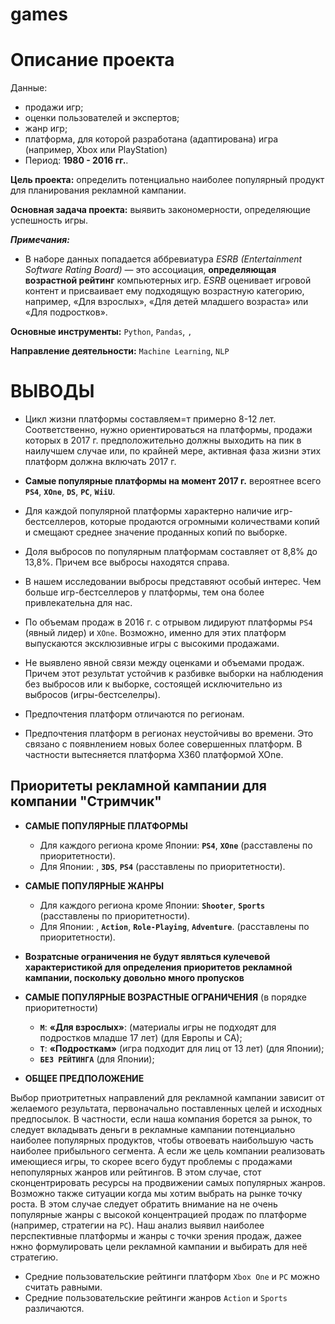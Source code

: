 # games

# Описание проекта

Данные:
* продажи игр;
* оценки пользователей и экспертов;
* жанр игр;
* платформа, для которой разработана (адаптирована) игра (например, Xbox или PlayStation)
* Период: **1980 - 2016 гг.**.

**Цель проекта:** определить потенциально наиболее популярный продукт для планирования рекламной кампании.

**Основная задача проекта:** выявить закономерности, определяющие успешность игры.

***Примечания:***
* В наборе данных попадается аббревиатура *ESRB (Entertainment Software Rating Board)* — это ассоциация, **определяющая возрастной рейтинг** компьютерных игр. *ESRB* оценивает игровой контент и присваивает ему подходящую возрастную категорию, например, «Для взрослых», «Для детей младшего возраста» или «Для подростков».

**Основные инструменты:** `Python`, `Pandas`, ``, ``

**Направление деятельности:** `Machine Learning`, `NLP`

# ВЫВОДЫ

* Цикл жизни платформы составляем=т примерно 8-12 лет. Соответственно, нужно ориентироваться на платформы, продажи которых в 2017 г. предположительно должны выходить на пик в наилучшем случае или, по крайней мере, активная фаза жизни этих платформ должна включать 2017 г.

* **Самые популярные платформы на момент 2017 г.** вероятнее всего **`PS4`**, **`XOne`**, **`DS`**, **`PC`**, **`WiiU`**.

* Для каждой популярной платформы характерно наличие игр-бестселлеров, которые продаются огромными количествами копий и смещают среднее значение проданных копий по выборке.

* Доля выбросов по популярным платформам составляет от 8,8% до 13,8%. Причем все выбросы находятся справа.

* В нашем исследовании выбросы представяют особый интерес. Чем больше игр-бестселлеров у платформы, тем она более привлекательна для нас.

* По объемам продаж в 2016 г. с отрывом лидируют платформы `PS4` (явный лидер) и `XOne`. Возможно, именно для этих платформ выпускаются эксклюзивные игры с высокими продажами.

* Не выявлено явной связи между оценками и объемами продаж. Причем этот результат устойчив к разбивке выборки на наблюдения без выбросов или к выборке, состоящей исключительно из выбросов (игры-бестселелры).

* Предпочтения платформ отличаются по регионам.

* Предпочтения платформ в регионах неустойчивы во времени. Это связано с появнлением новых более совершенных платформ. В частности вытесняется платформа X360 платформой XOne.

## Приоритеты рекламной кампании для компании "Стримчик"

* **САМЫЕ ПОПУЛЯРНЫЕ ПЛАТФОРМЫ**
    - Для каждого региона кроме Японии: **`PS4`**, **`XOne`** (расставлены по приоритетности).
    - Для Японии: , **`3DS`**, **`PS4`** (расставлены по приоритетности).
    

* **САМЫЕ ПОПУЛЯРНЫЕ ЖАНРЫ** 
    - Для каждого региона кроме Японии: **`Shooter`**, **`Sports`** (расставлены по приоритетности).
    - Для Японии: , **`Action`**, **`Role-Playing`**, **`Adventure`**. (расставлены по приоритетности).
    
 
* **Возратсные ограничения не будут являться кулечевой характеристикой для определения приоритетов рекламной кампании, поскольку довольно много пропусков**

* **САМЫЕ ПОПУЛЯРНЫЕ ВОЗРАСТНЫЕ ОГРАНИЧЕНИЯ** (в порядке приоритетности)
    - **`M`**: **«Для взрослых»**: (материалы игры не подходят для подростков младше 17 лет) (для Европы и СА);
    - **`T`**: **«Подросткам»** (игра подходит для лиц от 13 лет) (для Японии); 
    - **`БЕЗ РЕЙТИНГА`** (для Японии);
    
    
* **ОБЩЕЕ ПРЕДПОЛОЖЕНИЕ**

Выбор приотритетных направлений для рекламной кампании зависит от желаемого результата, первоначально поставленных целей и исходных предпосылок. В частности, если наша компания борется за рынок, то следует вкладывать деньги в рекламные кампании потенциально наиболее популярных продуктов, чтобы отвоевать наибольшую часть наиболее прибыльного сегмента. А если же цель компании реализовать имеющиеся игры, то скорее всего будут проблемы с продажами непопулярных жанров или рейтингов. В этом случае, стот сконцентрировать ресурсы на продвижении самых популярных жанров. Возможно также ситуации когда мы хотим выбрать на рынке точку роста. В этом случае следует обратить внимание на не очень популярные жанры с высокой концентрацией продаж по платформе (например, стратегии на `PC`). Наш анализ выявил наиболее перспективные платформы и жанры с точки зрения продаж, дажее нжно формулировать цели рекламной кампании и выбирать для неё стратегию.

* Средние пользовательские рейтинги платформ `Xbox One` и `PC` можно считать равными.
* Средние пользовательские рейтинги жанров `Action`  и `Sports` различаются.
